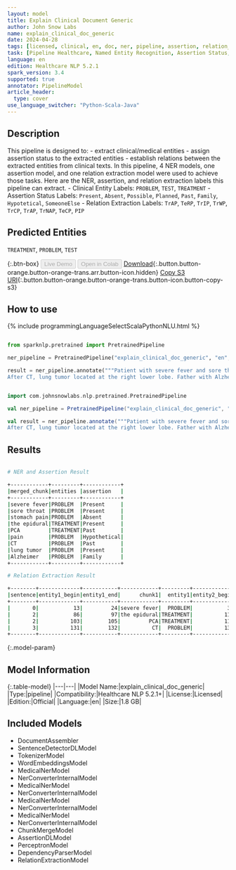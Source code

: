 ```yaml
---
layout: model
title: Explain Clinical Document Generic
author: John Snow Labs
name: explain_clinical_doc_generic
date: 2024-04-28
tags: [licensed, clinical, en, doc, ner, pipeline, assertion, relation_extraction, generic]
task: [Pipeline Healthcare, Named Entity Recognition, Assertion Status, Relation Extraction]
language: en
edition: Healthcare NLP 5.2.1
spark_version: 3.4
supported: true
annotator: PipelineModel
article_header:
  type: cover
use_language_switcher: "Python-Scala-Java"
---
```


## Description

This pipeline is designed to:
                      - extract clinical/medical entities
                      - assign assertion status to the extracted entities
                      - establish relations between the extracted entities
from clinical texts. In this pipeline, 4 NER models, one assertion model, and one relation extraction model were used to achieve those tasks. Here are the NER, assertion, and relation extraction labels this pipeline can extract.
                      - Clinical Entity Labels: `PROBLEM`, `TEST`, `TREATMENT`
                      - Assertion Status Labels: `Present`, `Absent`, `Possible`, `Planned`, `Past`, `Family`, `Hypotetical`, `SomeoneElse`
                      - Relation Extraction Labels: `TrAP`, `TeRP`, `TrIP`, `TrWP`, `TrCP`, `TrAP`, `TrNAP`, `TeCP`, `PIP`

## Predicted Entities

`TREATMENT`, `PROBLEM`, `TEST`

{:.btn-box}
<button class="button button-orange" disabled>Live Demo</button>
<button class="button button-orange" disabled>Open in Colab</button>
[Download](https://s3.amazonaws.com/auxdata.johnsnowlabs.com/clinical/models/explain_clinical_doc_generic_en_5.2.1_3.4_1714327516648.zip){:.button.button-orange.button-orange-trans.arr.button-icon.hidden}
[Copy S3 URI](s3://auxdata.johnsnowlabs.com/clinical/models/explain_clinical_doc_generic_en_5.2.1_3.4_1714327516648.zip){:.button.button-orange.button-orange-trans.button-icon.button-copy-s3}

## How to use



<div class="tabs-box" markdown="1">
{% include programmingLanguageSelectScalaPythonNLU.html %}
  
```python

from sparknlp.pretrained import PretrainedPipeline

ner_pipeline = PretrainedPipeline("explain_clinical_doc_generic", "en", "clinical/models")

result = ner_pipeline.annotate("""Patient with severe fever and sore throat. He shows no stomach pain. He maintained on the epidural and PCA for pain control.
After CT, lung tumor located at the right lower lobe. Father with Alzheimer.""")

```
```scala

import com.johnsnowlabs.nlp.pretrained.PretrainedPipeline

val ner_pipeline = PretrainedPipeline("explain_clinical_doc_generic", "en", "clinical/models")

val result = ner_pipeline.annotate("""Patient with severe fever and sore throat. He shows no stomach pain. He maintained on the epidural and PCA for pain control.
After CT, lung tumor located at the right lower lobe. Father with Alzheimer.""")

```
</div>

## Results

```bash

# NER and Assertion Result

+------------+---------+------------+
|merged_chunk|entities |assertion   |
+------------+---------+------------+
|severe fever|PROBLEM  |Present     |
|sore throat |PROBLEM  |Present     |
|stomach pain|PROBLEM  |Absent      |
|the epidural|TREATMENT|Present     |
|PCA         |TREATMENT|Past        |
|pain        |PROBLEM  |Hypothetical|
|CT          |PROBLEM  |Past        |
|lung tumor  |PROBLEM  |Present     |
|Alzheimer   |PROBLEM  |Family      |
+------------+---------+------------+

# Relation Extraction Result

+--------+-------------+-----------+------------+---------+-------------+-----------+-----------+-------+--------+----------+
|sentence|entity1_begin|entity1_end|      chunk1|  entity1|entity2_begin|entity2_end|     chunk2|entity2|relation|confidence|
+--------+-------------+-----------+------------+---------+-------------+-----------+-----------+-------+--------+----------+
|       0|           13|         24|severe fever|  PROBLEM|           30|         40|sore throat|PROBLEM|     PIP| 0.9999982|
|       2|           86|         97|the epidural|TREATMENT|          111|        114|       pain|PROBLEM|    TrAP|0.81723267|
|       2|          103|        105|         PCA|TREATMENT|          111|        114|       pain|PROBLEM|    TrAP|0.99933213|
|       3|          131|        132|          CT|  PROBLEM|          135|        144| lung tumor|PROBLEM|     PIP|  0.999998|
+--------+-------------+-----------+------------+---------+-------------+-----------+-----------+-------+--------+----------+

```

{:.model-param}
## Model Information

{:.table-model}
|---|---|
|Model Name:|explain_clinical_doc_generic|
|Type:|pipeline|
|Compatibility:|Healthcare NLP 5.2.1+|
|License:|Licensed|
|Edition:|Official|
|Language:|en|
|Size:|1.8 GB|

## Included Models

- DocumentAssembler
- SentenceDetectorDLModel
- TokenizerModel
- WordEmbeddingsModel
- MedicalNerModel
- NerConverterInternalModel
- MedicalNerModel
- NerConverterInternalModel
- MedicalNerModel
- NerConverterInternalModel
- MedicalNerModel
- NerConverterInternalModel
- ChunkMergeModel
- AssertionDLModel
- PerceptronModel
- DependencyParserModel
- RelationExtractionModel
